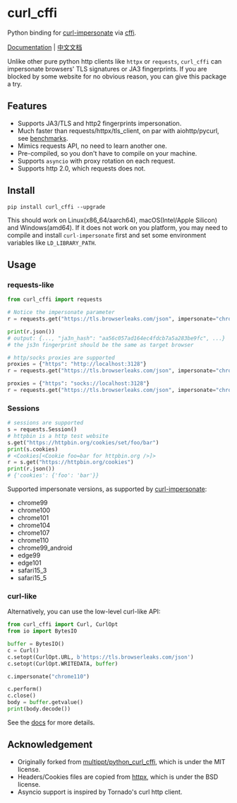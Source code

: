 # curl_cffi

Python binding for [curl-impersonate](https://github.com/lwthiker/curl-impersonate)
via [cffi](https://cffi.readthedocs.io/en/latest/).

[Documentation](https://curl-cffi.readthedocs.io) | [中文文档](https://curl-cffi.readthedocs.io/zh)

Unlike other pure python http clients like `httpx` or `requests`, `curl_cffi` can
impersonate browsers' TLS signatures or JA3 fingerprints. If you are blocked by some
website for no obvious reason, you can give this package a try.

## Features

- Supports JA3/TLS and http2 fingerprints impersonation.
- Much faster than requests/httpx/tls_client, on par with aiohttp/pycurl, see [benchmarks](https://github.com/yifeikong/curl_cffi/tree/master/benchmark).
- Mimics requests API, no need to learn another one.
- Pre-compiled, so you don't have to compile on your machine.
- Supports `asyncio` with proxy rotation on each request.
- Supports http 2.0, which requests does not.

## Install

    pip install curl_cffi --upgrade

This should work on Linux(x86_64/aarch64), macOS(Intel/Apple Silicon) and Windows(amd64).
If it does not work on you platform, you may need to compile and install `curl-impersonate`
first and set some environment variables like `LD_LIBRARY_PATH`.

## Usage

### requests-like

```python
from curl_cffi import requests

# Notice the impersonate parameter
r = requests.get("https://tls.browserleaks.com/json", impersonate="chrome110")

print(r.json())
# output: {..., "ja3n_hash": "aa56c057ad164ec4fdcb7a5a283be9fc", ...}
# the js3n fingerprint should be the same as target browser

# http/socks proxies are supported
proxies = {"https": "http://localhost:3128"}
r = requests.get("https://tls.browserleaks.com/json", impersonate="chrome110", proxies=proxies)

proxies = {"https": "socks://localhost:3128"}
r = requests.get("https://tls.browserleaks.com/json", impersonate="chrome110", proxies=proxies)
```

### Sessions

```python
# sessions are supported
s = requests.Session()
# httpbin is a http test website
s.get("https://httpbin.org/cookies/set/foo/bar")
print(s.cookies)
# <Cookies[<Cookie foo=bar for httpbin.org />]>
r = s.get("https://httpbin.org/cookies")
print(r.json())
# {'cookies': {'foo': 'bar'}}
```

Supported impersonate versions, as supported by [curl-impersonate](https://github.com/lwthiker/curl-impersonate):

- chrome99
- chrome100
- chrome101
- chrome104
- chrome107
- chrome110
- chrome99_android
- edge99
- edge101
- safari15_3
- safari15_5

### curl-like

Alternatively, you can use the low-level curl-like API:

```python
from curl_cffi import Curl, CurlOpt
from io import BytesIO

buffer = BytesIO()
c = Curl()
c.setopt(CurlOpt.URL, b'https://tls.browserleaks.com/json')
c.setopt(CurlOpt.WRITEDATA, buffer)

c.impersonate("chrome110")

c.perform()
c.close()
body = buffer.getvalue()
print(body.decode())
```

See the [docs](https://curl-cffi.readthedocs.io) for more details.

## Acknowledgement

- Originally forked from [multippt/python_curl_cffi](https://github.com/multippt/python_curl_cffi), which is under the MIT license.
- Headers/Cookies files are copied from [httpx](https://github.com/encode/httpx/blob/master/httpx/_models.py), which is under the BSD license.
- Asyncio support is inspired by Tornado's curl http client.

